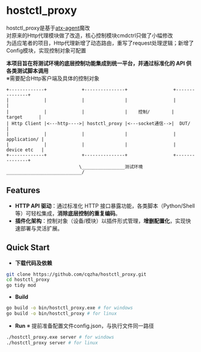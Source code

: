# hostctl_proxy

hostctl_proxy是基于[atx-agent](https://github.com/openatx/atx-agent)魔改<br>
对原来的Http代理模块做了改造，核心控制模块cmdctrl只做了小幅修改<br>
为适应笔者的项目，Http代理新增了动态路由，重写了request处理逻辑；新增了Config模块，实现控制对象可配置<br>

**本项目旨在将测试环境的底层控制功能集成到统一平台，并通过标准化的 API 供各类测试脚本调用**<br>
※需要配合Http客户端及具体的控制对象

```
+-------------+             +---------------+                 +---------------+
|             |             |               |                 |               |
|             |             |               |    控制/        |   target      |
| Http Client |<---http---->| hostctl_proxy |<---socket通信-->|  DUT/         |
|             |             |               |                 |  application/ |
|             |             |               |                 |  device etc   |
+-------------+             +---------------+                 +---------------+
                           \________________测试环境____________________________/
```

## Features

*   **HTTP API 驱动**：通过标准化 HTTP 接口暴露功能，各类脚本（Python/Shell等）可轻松集成，**消除底层控制的重复编码**。
*   **插件化架构**：控制对象（设备/模块）以插件形式管理，**增删配置化**，实现快速部署与灵活扩展。

## Quick Start

*   **下载代码及依赖**
```bash
git clone https://github.com/cqzha/hostctl_proxy.git
cd hostctl_proxy
go tidy mod
```

*   **Build**
```bash
go build -o bin/hostctl_proxy.exe # for windows
go build -o bin/hostctl_proxy # for linux
```

*   **Run**
※ 提前准备配置文件config.json，与执行文件同一路径
```bash
./hostctl_proxy.exe server # for windows
./hostctl_proxy server # for linux
```
